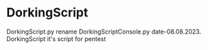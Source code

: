 # DorkingScript
DorkingScript.py
rename DorkingScriptConsole.py 
date-08.08.2023.
DorkingScript it's script for pentest
